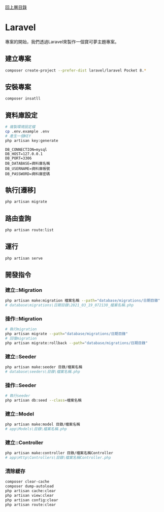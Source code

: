 [回上層目錄](../../README.md)

# Laravel
專案的開始，我們透過Laravel來製作一個寶可夢主題專案。

## 建立專案
```bash
composer create-project --prefer-dist laravel/laravel Pocket 8.*
```

## 安裝專案
```bash
composer insatll
```

## 資料庫設定
```bash
# 複製環境設定檔
cp .env.example .env
# 產生一個KEY
php artisan key:generate
```

```env
DB_CONNECTION=mysql
DB_HOST=127.0.0.1
DB_PORT=3306
DB_DATABASE=資料庫名稱
DB_USERNAME=資料庫帳號
DB_PASSWORD=資料庫密碼
```

## 執行[遷移]
```bash
php artisan migrate
```

## 路由查詢
```bash
php artisan route:list
```

## 運行
```bash
php artisan serve
```

## 開發指令
### 建立::Migration
```bash
php artisan make:migration 檔案名稱 --path="database/migrations/日期目錄"
# database\migrations\日期目錄\2021_03_19_072130_檔案名稱.php
```

### 操作::Migration
```bash
# 執行migration
php artisan migrate --path="database/migrations/日期目錄"
# 回復migration
php artisan migrate:rollback --path="database/migrations/日期目錄"
```

### 建立::Seeder
```bash
php artisan make:seeder 目錄/檔案名稱
# database\seeders\目錄\檔案名稱.php
```

### 操作::Seeder
```bash
# 執行seeder
php artisan db:seed --class=檔案名稱
```

### 建立::Model
```bash
php artisan make:model 目錄/檔案名稱
# app\Models\目錄\檔案名稱.php
```

### 建立::Controller
```bash
php artisan make:controller 目錄/檔案名稱Controller
# app\Http\Controllers\目錄\檔案名稱Controller.php
```

### 清除緩存
```bash
composer clear-cache
composer dump-autoload
php artisan cache:clear
php artisan view:clear
php artisan config:clear
php artisan route:clear
```
